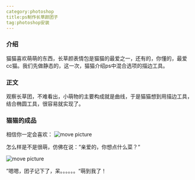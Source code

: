 ```yaml
---
category:photoshop
title:ps制作长草颜团子
tag:photoshop安装
---
```


### 介绍
猫猫喜欢萌萌的东西，长草颜表情包是猫猫的最爱之一，还有的，你懂的，最爱cc猫。我们先做静态的，这一次，猫猫介绍ps中混合选项的描边工具。

### 正文
观察长草团，不难看出，小萌物的主要构成就是曲线，于是猫猫想到用描边工具，结合椭圆工具，很容易就实现了。


### 猫猫的成品
相信你一定会喜欢：
![move picture](/images/tuan1.png)

怎么样是不是很萌，仿佛在说：“亲爱的，你想点什么菜？“

![move picture](/images/tuan2.png)

”嗯嗯，团子记下了，呆。。。。。。“萌到我了！
